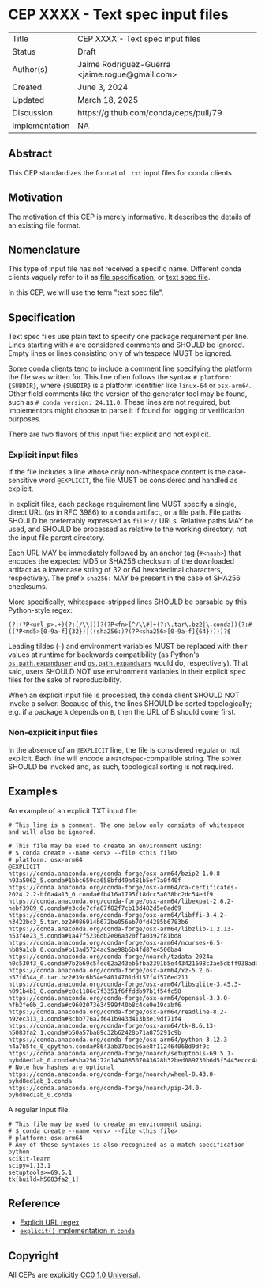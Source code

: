 # CEP XXXX - Text spec input files

<table>
<tr><td> Title </td><td> CEP XXXX - Text spec input files </td>
<tr><td> Status </td><td> Draft </td></tr>
<tr><td> Author(s) </td><td> Jaime Rodríguez-Guerra &lt;jaime.rogue@gmail.com&gt;</td></tr>
<tr><td> Created </td><td> June 3, 2024 </td></tr>
<tr><td> Updated </td><td> March 18, 2025 </td></tr>
<tr><td> Discussion </td><td> https://github.com/conda/ceps/pull/79 </td></tr>
<tr><td> Implementation </td><td> NA </td></tr>
</table>

## Abstract

This CEP standardizes the format of `.txt` input files for conda clients.

## Motivation

The motivation of this CEP is merely informative. It describes the details of an existing file format.

## Nomenclature

This type of input file has not received a specific name. Different conda clients vaguely refer to it as [file specification](https://github.com/conda/conda/blob/841d9d57fd96ad27cda4b7c43549104a96f961ce/conda/cli/helpers.py#L90-L91), or [text spec file](https://github.com/mamba-org/mamba/blob/9300a6530cac4f5575e7f8aa4049fbb9c1150909/docs/source/user_guide/micromamba.rst?plain=1#L143).

In this CEP, we will use the term "text spec file".

## Specification

Text spec files use plain text to specify one package requirement per line. Lines starting with `#` are considered comments and SHOULD be ignored. Empty lines or lines consisting only of whitespace MUST be ignored.

Some conda clients tend to include a comment line specifying the platform the file was written for. This line often follows the syntax `# platform: {SUBDIR}`, where `{SUBDIR}` is a platform identifier like `linux-64` or `osx-arm64`. Other field comments like the version of the generator tool may be found, such as `# conda version: 24.11.0`. These lines are not required, but implementors might choose to parse it if found for logging or verification purposes. 

There are two flavors of this input file: explicit and not explicit.

### Explicit input files

If the file includes a line whose only non-whitespace content is the case-sensitive word `@EXPLICIT`, the file MUST be considered and handled as explicit.

In explicit files, each package requirement line MUST specify a single, direct URL (as in RFC 3986) to a conda artifact, or a file path. File paths SHOULD be preferrably expressed as `file://` URLs. Relative paths MAY be used, and SHOULD be processed as relative to the working directory, not the input file parent directory. 

Each URL MAY be immediately followed by an anchor tag (`#<hash>`) that encodes the expected MD5 or SHA256 checksum of the downloaded artifact as a lowercase string of 32 or 64 hexadecimal characters, respectively. The prefix `sha256:` MAY be present in the case of SHA256 checksums. 

More specifically, whitespace-stripped lines SHOULD be parsable by this Python-style regex:

```re
(?:(?P<url_p>.+)(?:[/\\]))?(?P<fn>[^/\\#]+(?:\.tar\.bz2|\.conda))(?:#((?P<md5>[0-9a-f]{32})|((sha256:)?(?P<sha256>[0-9a-f]{64}))))?$
```

Leading tildes (`~`) and environment variables MUST be replaced with their values at runtime for backwards compatibility (as Python's [`os.path.expanduser`](https://docs.python.org/3/library/os.path.html#os.path.expanduser) and [`os.path.expandvars`](https://docs.python.org/3/library/os.path.html#os.path.expandvars) would do, respectively). That said, users SHOULD NOT use environment variables in their explicit spec files for the sake of reproducibility.

When an explicit input file is processed, the conda client SHOULD NOT invoke a solver. Because of this, the lines SHOULD be sorted topologically; e.g. if a package `A` depends on `B`, then the URL of B should come first.

### Non-explicit input files

In the absence of an `@EXPLICIT` line, the file is considered regular or not explicit. Each line will encode a `MatchSpec`-compatible string. The solver SHOULD be invoked and, as such, topological sorting is not required.

## Examples

An example of an explicit TXT input file:

```
# This line is a comment. The one below only consists of whitespace and will also be ignored.
    
# This file may be used to create an environment using:
# $ conda create --name <env> --file <this file>
# platform: osx-arm64
@EXPLICIT
https://conda.anaconda.org/conda-forge/osx-arm64/bzip2-1.0.8-h93a5062_5.conda#1bbc659ca658bfd49a481b5ef7a0f40f
https://conda.anaconda.org/conda-forge/osx-arm64/ca-certificates-2024.2.2-hf0a4a13_0.conda#fb416a1795f18dcc5a038bc2dc54edf9
https://conda.anaconda.org/conda-forge/osx-arm64/libexpat-2.6.2-hebf3989_0.conda#e3cde7cfa87f82f7cb13d482d5e0ad09
https://conda.anaconda.org/conda-forge/osx-arm64/libffi-3.4.2-h3422bc3_5.tar.bz2#086914b672be056eb70fd4285b6783b6
https://conda.anaconda.org/conda-forge/osx-arm64/libzlib-1.2.13-h53f4e23_5.conda#1a47f5236db2e06a320ffa0392f81bd8
https://conda.anaconda.org/conda-forge/osx-arm64/ncurses-6.5-hb89a1cb_0.conda#b13ad5724ac9ae98b6b4fd87e4500ba4
https://conda.anaconda.org/conda-forge/noarch/tzdata-2024a-h0c530f3_0.conda#7b2b69c54ec62a243eb6fba2391b5e443421608c3ae5dbff938ad33ca8db5122
https://conda.anaconda.org/conda-forge/osx-arm64/xz-5.2.6-h57fd34a_0.tar.bz2#39c6b54e94014701dd157f4f576ed211
https://conda.anaconda.org/conda-forge/osx-arm64/libsqlite-3.45.3-h091b4b1_0.conda#c8c1186c7f3351f6ffddb97b1f54fc58
https://conda.anaconda.org/conda-forge/osx-arm64/openssl-3.3.0-hfb2fe0b_2.conda#c9602073e34599f40b8c4ce9e19cabf6
https://conda.anaconda.org/conda-forge/osx-arm64/readline-8.2-h92ec313_1.conda#8cbb776a2f641b943d413b3e19df71f4
https://conda.anaconda.org/conda-forge/osx-arm64/tk-8.6.13-h5083fa2_1.conda#b50a57ba89c32b62428b71a875291c9b
https://conda.anaconda.org/conda-forge/osx-arm64/python-3.12.3-h4a7b5fc_0_cpython.conda#8643ab37bece6ae8f112464068d9df9c
https://conda.anaconda.org/conda-forge/noarch/setuptools-69.5.1-pyhd8ed1ab_0.conda#sha256:72d143408507043628b32bed089730b6d5f5445eccc44b59911ec9f262e365e7
# Note how hashes are optional
https://conda.anaconda.org/conda-forge/noarch/wheel-0.43.0-pyhd8ed1ab_1.conda
https://conda.anaconda.org/conda-forge/noarch/pip-24.0-pyhd8ed1ab_0.conda
```

A regular input file:

```
# This file may be used to create an environment using:
# $ conda create --name <env> --file <this file>
# platform: osx-arm64
# Any of these syntaxes is also recognized as a match specification
python
scikit-learn
scipy=1.13.1
setuptools>=69.5.1
tk[build=h5083fa2_1]
```

## Reference

- [Explicit URL regex](https://github.com/conda/conda/blob/9eb05d85702aa78fd3793b840d79a910764544f1/conda/misc.py#L52-L59)
- [`explicit()` implementation in `conda`](https://github.com/conda/conda/blob/9eb05d85702aa78fd3793b840d79a910764544f1/conda/misc.py#L95-L158)

## Copyright

All CEPs are explicitly [CC0 1.0 Universal](https://creativecommons.org/publicdomain/zero/1.0/).
